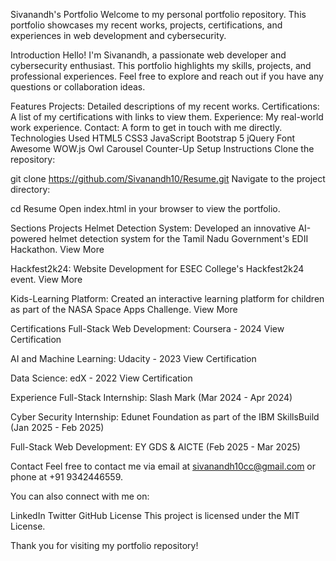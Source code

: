 Sivanandh's Portfolio
Welcome to my personal portfolio repository. This portfolio showcases my recent works, projects, certifications, and experiences in web development and cybersecurity.

Introduction
Hello! I'm Sivanandh, a passionate web developer and cybersecurity enthusiast. This portfolio highlights my skills, projects, and professional experiences. Feel free to explore and reach out if you have any questions or collaboration ideas.

Features
Projects: Detailed descriptions of my recent works.
Certifications: A list of my certifications with links to view them.
Experience: My real-world work experience.
Contact: A form to get in touch with me directly.
Technologies Used
HTML5
CSS3
JavaScript
Bootstrap 5
jQuery
Font Awesome
WOW.js
Owl Carousel
Counter-Up
Setup Instructions
Clone the repository:

git clone https://github.com/Sivanandh10/Resume.git
Navigate to the project directory:

cd Resume
Open index.html in your browser to view the portfolio.

Sections
Projects
Helmet Detection System: Developed an innovative AI-powered helmet detection system for the Tamil Nadu Government's EDII Hackathon. View More

Hackfest2k24: Website Development for ESEC College's Hackfest2k24 event. View More

Kids-Learning Platform: Created an interactive learning platform for children as part of the NASA Space Apps Challenge. View More

Certifications
Full-Stack Web Development: Coursera - 2024 View Certification

AI and Machine Learning: Udacity - 2023 View Certification

Data Science: edX - 2022 View Certification

Experience
Full-Stack Internship: Slash Mark (Mar 2024 - Apr 2024)

Cyber Security Internship: Edunet Foundation as part of the IBM SkillsBuild (Jan 2025 - Feb 2025)

Full-Stack Web Development: EY GDS & AICTE (Feb 2025 - Mar 2025)

Contact
Feel free to contact me via email at sivanandh10cc@gmail.com or phone at +91 9342446559.

You can also connect with me on:

LinkedIn
Twitter
GitHub
License
This project is licensed under the MIT License.

Thank you for visiting my portfolio repository!
